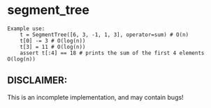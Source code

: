 # segment_tree
    Example use:
        t = SegmentTree([6, 3, -1, 1, 3], operator=sum) # O(n)
        t[0] -= 3 # O(log(n))
        t[3] = 11 # O(log(n))
        assert t[:4] == 18 # prints the sum of the first 4 elements O(log(n))

## DISCLAIMER:
This is an incomplete implementation, and may contain bugs!
